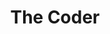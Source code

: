 ---
description: Look and feel comfortable, while kicking ass. Life is better in a robe.
link: http://thecoder.shop
shortname: thecoder.shop-lan
title: The Coder
---